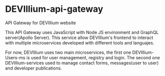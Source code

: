 # DEVIllium-api-gateway
API Gateway for DEVIllium website

This API Gateway uses JavaScript with Node JS environment and GraphQL server(Apollo Server). This service allow DEVIllium's frontend to interact with multiple microservices developed with different tools and languajes.

For now, DEVIllium uses two main microservices, the first one DEVIllium-Users-ms is used for user management, registry and login. The second one DEVIllium-services used to manage contact forms, messages(user to user) and developer publications.